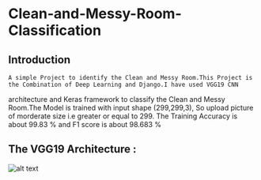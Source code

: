 # Clean-and-Messy-Room-Classification

## Introduction
    A simple Project to identify the Clean and Messy Room.This Project is the Combination of Deep Learning and Django.I have used VGG19 CNN 
architecture and Keras framework to classify the Clean and Messy Room.The Model is trained with input shape (299,299,3),
So upload picture of morderate size i.e greater or equal to 299. The Training Accuracy is about 99.83 % and F1 score is about 98.683 %

## The VGG19 Architecture :


![alt text](https://www.researchgate.net/profile/Michael_Wurm/publication/331258180/figure/fig1/AS:728763826442243@1550762244632/Architecture-of-the-FCN-VGG19-adapted-from-Long-et-al-2015-which-learns-to-combine.png)
